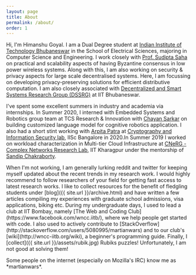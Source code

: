 ```yaml
---
layout: page
title: About
permalink: /about/
order: 1
---
```


Hi, I'm Himanshu Goyal. I am a Dual Degree student at [Indian Institute of Technology Bhubaneswar](https://www.iitbbs.ac.in/) in the School of Electrical Sciences, majoring in Computer Science and Engineering. I work closely with [Prof. Sudipta Saha](https://www.iitbbs.ac.in/profile-print.php?furl=sudipta) on practical and scalability aspects of having Byzantine consensus in low power wireless systems. Along with this, I am also working on security & privacy aspects for large scale decentralised systems. Here, I am focussing on developing privacy-preserving solutions for efficient distributive computation. I am also closely associated with [Decentralized and Smart Systems Research Group (DSSRG)](https://sites.google.com/iitbbs.ac.in/dssrg) at IIT Bhubaneswar.

<!-- I graduated with a Bachelors in Electrical Engineering at [IIT Bombay](http://iitb.ac.in) in 2018. I was a part of the [CSALT](https://www.cse.iitb.ac.in/~pjyothi/csalt/) group and was advised by [Prof. Preethi Jyothi](https://www.cse.iitb.ac.in/~pjyothi/), working on problems in language modeling and sentiment classification. -->

I've spent some excellent summers in industry and academia via internships. In Summer 2020, I interned with Embedded Systems and Robotics group team at TCS Research & Innovation with [Chayan Sarkar](http://www.chayansarkar.com/) on building customized language model for cognitive robotics application.  I also had a short stint working with [Arpita Patra](https://www.csa.iisc.ac.in/~arpita/) at [Cryptography and Information Security lab](https://www.csa.iisc.ac.in/~cris/about.html), IISc Bangalore in 2020.In Summer 2019 I worked on workload characterization in Multi-tier Cloud Infrastructure at [CNeRG - Complex Networks Research Lab](https://cnerg-iitkgp.github.io/), IIT Kharagpur under the mentorship of [Sandip Chakraborty](http://cse.iitkgp.ac.in/~sandipc/).
<!-- In Summer 2017, I worked on end-to-end speech recognition at [TTIC](http://ttic.edu/), a computer science research institute at [The University of Chicago](https://www.uchicago.edu/) campus, where I was lucky to have the joint advice of professors [Karen Livescu](http://ttic.uchicago.edu/~klivescu), [Liang Lu](http://ttic.uchicago.edu/~llu/) and [Kevin Gimpel](http://ttic.uchicago.edu/~kgimpel/). Finally in Summer 2016, I contributed to [Mozilla](https://en.wikipedia.org/wiki/Mozilla)'s Automation Team via [Google Summer of Code](https://summerofcode.withgoogle.com/) and [Quarter of Contribution](https://wiki.mozilla.org/Auto-tools/New_Contributor/Quarter_of_Contribution). -->
<p align="left">
When I'm not working, I am generally lurking reddit and twitter for keeping myself updated about the recent trends in my research work. I would highly recommend to follow researchers of your field for getting fast access to latest research works. I like to 
collect resources for the benefit of fledgling students under 
[blog]({{ site.url }}/archive.html) and have written a few articles compiling my experiences with graduate school admissions, visa applications, biking etc. During my undergraduate days, I used to lead a club at IIT Bombay, namely [The Web and Coding Club](https://www.facebook.com/wncc.iitb/), where we help people get started with code. I also used to actively contribute to [StackOverflow](http://stackoverflow.com/users/5080995/martianwars) and to our club's [wiki](http://wncc-iitb.org/wiki), a beginner's programming guide. Finally, I [collect]({{ site.url }}/assets/rubik.jpg) Rubiks puzzles! Unfortunately, I am not good at solving them!
</p>
Some people on the internet (especially on Mozilla's IRC) know me as *martianwars*.
